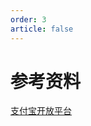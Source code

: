 ```yaml
---
order: 3
article: false
---
```


# 参考资料

[支付宝开放平台](https://open.alipay.com/)

<BiliBili bvid="BV1US4y1D77m" page="71" no-danmaku />